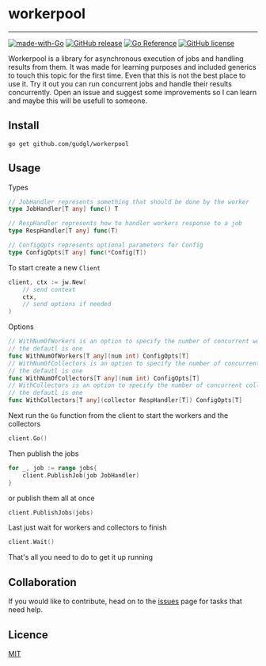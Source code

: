 # workerpool

-----
[![made-with-Go](https://img.shields.io/badge/Made%20with-Go-1f425f.svg)](http://golang.org)
[![GitHub release](https://img.shields.io/badge/release-v0.0.1-blue)](https://github.com/gudgl/job-workers/releases)
[![Go Reference](https://pkg.go.dev/badge/github.com/gudgl/job-workers.svg)](https://pkg.go.dev/github.com/gudgl/workerpool)
[![GitHub license](https://img.shields.io/github/license/Naereen/StrapDown.js.svg)](https://github.com/gudgl/workerpool/blob/main/LICENSE)


Workerpool is a library for asynchronous execution of jobs and handling results from them.
It was made for learning purposes and included generics to touch this topic for the first time. 
Even that this is not the best place to use it. Try it out you can run concurrent jobs and handle their results concurrently.
Open an issue and suggest some improvements so I can learn and maybe this will be usefull to someone.

## Install

```textmate
go get github.com/gudgl/workerpool
```

## Usage

Types
```go
// JobHandler represents something that should be done by the worker
type JobHandler[T any] func() T

// RespHandler represents how to handler workers response to a job
type RespHandler[T any] func(T)

// ConfigOpts represents optional parameters for Config
type ConfigOpts[T any] func(*Config[T])
```

To start create a new `Client`
```go
client, ctx := jw.New(
    // send context 
    ctx,
    // send options if needed
)
```

Options
```go
// WithNumOfWorkers is an option to specify the number of concurrent workers
// the defautl is one
func WithNumOfWorkers[T any](num int) ConfigOpts[T]
// WithNumOfCollectors is an option to specify the number of concurrent collectors
// the defautl is one
func WithNumOfCollectors[T any](num int) ConfigOpts[T]
// WithCollectors is an option to specify the number of concurrent collectors
// the defautl is one
func WithCollectors[T any](collector RespHandler[T]) ConfigOpts[T]
```

Next run the `Go` function from the client to start the workers and the collectors

```go
client.Go()
```

Then publish the jobs

```go
for _, job := range jobs{
    client.PublishJob(job JobHandler)
}
```

or publish them all at once

```go
client.PublishJobs(jobs)
```

Last just wait for workers and collectors to finish

```go
client.Wait()
```

That's all you need to do to get it up running

## Collaboration

If you would like to contribute, head on to the [issues](https://github.com/gudgl/workerpool/issues/new) page for tasks that need help.

## Licence

[MIT](https://github.com/gudgl/workerpool/blob/main/LICENSE)
